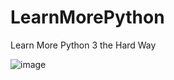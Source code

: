# LearnMorePython
Learn More Python 3 the Hard Way 


![image](https://m.media-amazon.com/images/I/41kW+PDaNAL._AC_UY218_ML3_.jpg)